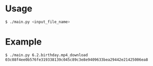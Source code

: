 # Usage

```bash
$ ./main.py <input_file_name>
```

# Example

```bash
$ ./main.py 6.2.birthday.mp4_download
03c08f4ee0b576fe319338139c045c89c3e8e9409633bea29442e21425006ea8
```
